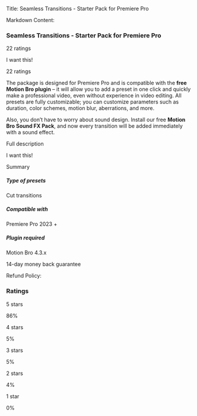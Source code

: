 Title: Seamless Transitions - Starter Pack for Premiere Pro

Markdown Content:
### Seamless Transitions - Starter Pack for Premiere Pro

22 ratings

I want this!

22 ratings

The package is designed for Premiere Pro and is compatible with the **free Motion Bro plugin** – it will allow you to add a preset in one click and quickly make a professional video, even without experience in video editing. All presets are fully customizable; you can customize parameters such as duration, color schemes, motion blur, aberrations, and more.

Also, you don’t have to worry about sound design. Install our free **Motion Bro Sound FX Pack**, and now every transition will be added immediately with a sound effect.

Full description

I want this!

Summary

##### Type of presets

Cut transitions

##### Compatible with

Premiere Pro 2023 +

##### Plugin required

Motion Bro 4.3.x

14-day money back guarantee

Refund Policy:  

### Ratings

5 stars

86%

4 stars

5%

3 stars

5%

2 stars

4%

1 star

0%
